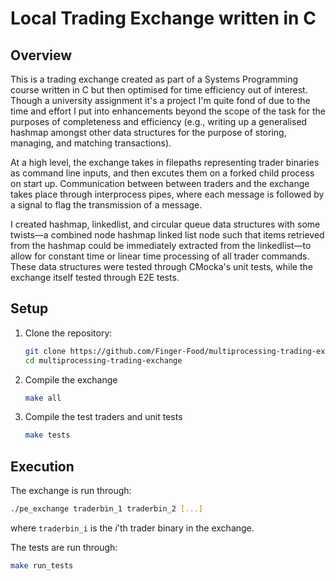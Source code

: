 # Local Trading Exchange written in C

## Overview

This is a trading exchange created as part of a Systems Programming course written in C but then optimised for time efficiency out of interest. Though a university assignment it's a project I'm quite fond of due to the time and effort I put into enhancements beyond the scope of the task for the purposes of completeness and efficiency (e.g., writing up a generalised hashmap amongst other data structures for the purpose of storing, managing, and matching transactions).

At a high level, the exchange takes in filepaths representing trader binaries as command line inputs, and then excutes them on a forked child process on start up. Communication between between traders and the exchange takes place through interprocess pipes, where each message is followed by a signal to flag the transmission of a message.

I created hashmap, linkedlist, and circular queue data structures with some twists—a combined node hashmap linked list node such that items retrieved from the hashmap could be immediately extracted from the linkedlist—to allow for constant time or linear time processing of all trader commands. These data structures were tested through CMocka's unit tests, while the exchange itself tested through E2E tests.

## Setup

1. Clone the repository:
	```bash
	git clone https://github.com/Finger-Food/multiprocessing-trading-exchange
	cd multiprocessing-trading-exchange
	```

2. Compile the exchange
	```bash
	make all
	```

3. Compile the test traders and unit tests
	```bash
	make tests
	```

## Execution

The exchange is run through:
```bash
./pe_exchange traderbin_1 traderbin_2 [...]
```
where `traderbin_i` is the $i$'th trader binary in the exchange.

The tests are run through:
```bash
make run_tests
```